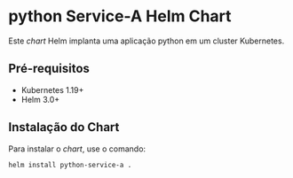 # python Service-A Helm Chart

Este _chart_ Helm implanta uma aplicação python em um cluster Kubernetes.

## Pré-requisitos

- Kubernetes 1.19+
- Helm 3.0+

## Instalação do Chart

Para instalar o _chart_, use o comando:

```bash
helm install python-service-a .